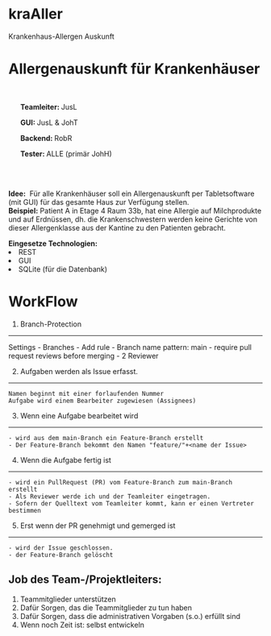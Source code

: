 # kraAller
Krankenhaus-Allergen Auskunft

<h1>Allergenauskunft für Krankenhäuser</h1>
<br />
<ul>
<b>Teamleiter: </b>JusL
</ul>
<ul>
<b>GUI: </b> JusL & JohT
</ul>
<ul>
<b>Backend: </b> RobR 
</ul>
<ul>
<b>Tester: </b> ALLE (primär JohH) </b>
</ul>
<br /><br />
<p><b>Idee:</b>&nbsp; Für alle Krankenhäuser soll ein Allergenauskunft per Tabletsoftware (mit GUI) für das gesamte Haus zur Verfügung stellen.<br />
<b>Beispiel:</b>&nbsp;Patient A in Etage 4 Raum 33b, hat eine Allergie auf Milchprodukte und auf Erdnüssen, dh. die Krankenschwestern werden keine Gerichte von dieser Allergenklasse aus der Kantine zu den Patienten gebracht.</p>
<b>Eingesetze Technologien: </b><br />
<li>REST</li>
<li>GUI</li>
<li>SQLite (für die Datenbank)</li>



WorkFlow
=========

1. Branch-Protection
--------------------
Settings - Branches - Add rule
	- Branch name pattern: main
	- require pull request reviews before merging 
	- 2 Reviewer
	
2. Aufgaben werden als Issue erfasst. 
--------------------------------------
	Namen beginnt mit einer forlaufenden Nummer
	Aufgabe wird einem Bearbeiter zugewiesen (Assignees)

3. Wenn eine Aufgabe bearbeitet wird
-------------------------------------
	- wird aus dem main-Branch ein Feature-Branch erstellt
	- Der Feature-Branch bekommt den Namen "feature/"+<name der Issue>
	
4. Wenn die Aufgabe	fertig ist
------------------------------
	- wird ein PullRequest (PR) vom Feature-Branch zum main-Branch erstellt
	- Als Reviewer werde ich und der Teamleiter eingetragen.
	- Sofern der Quelltext vom Teamleiter kommt, kann er einen Vertreter bestimmen
	
5. 	Erst wenn der PR genehmigt und gemerged ist 
------------------------------------------------
	- wird der Issue geschlossen.
	- der Feature-Branch gelöscht
	
Job des Team-/Projektleiters:
-----------------------------
1. Teammitglieder unterstützen
2. Dafür Sorgen, das die Teammitglieder zu tun haben
3. Dafür Sorgen, dass die administrativen Vorgaben (s.o.) erfüllt sind
4. Wenn noch Zeit ist: selbst entwickeln
